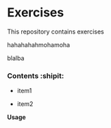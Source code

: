 # Exercises


This repository contains exercises

hahahahahmohamoha

blalba

### Contents :shipit:

- item1

- item2

**Usage**
